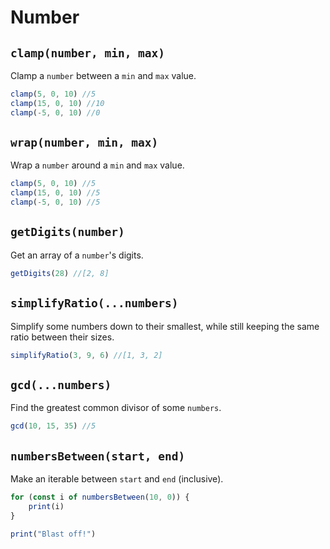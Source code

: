# Number

## `clamp(number, min, max)`
Clamp a `number` between a `min` and `max` value.
```javascript
clamp(5, 0, 10) //5
clamp(15, 0, 10) //10
clamp(-5, 0, 10) //0
```

## `wrap(number, min, max)`
Wrap a `number` around a `min` and `max` value.
```javascript
clamp(5, 0, 10) //5
clamp(15, 0, 10) //5
clamp(-5, 0, 10) //5
```

## `getDigits(number)`
Get an array of a `number`'s digits.
```js
getDigits(28) //[2, 8]
```

## `simplifyRatio(...numbers)`
Simplify some numbers down to their smallest, while still keeping the same ratio between their sizes.
```js
simplifyRatio(3, 9, 6) //[1, 3, 2]
```

## `gcd(...numbers)`
Find the greatest common divisor of some `numbers`.
```js
gcd(10, 15, 35) //5
```

## `numbersBetween(start, end)`
Make an iterable between `start` and `end` (inclusive).
```js
for (const i of numbersBetween(10, 0)) {
    print(i)
}

print("Blast off!")
```